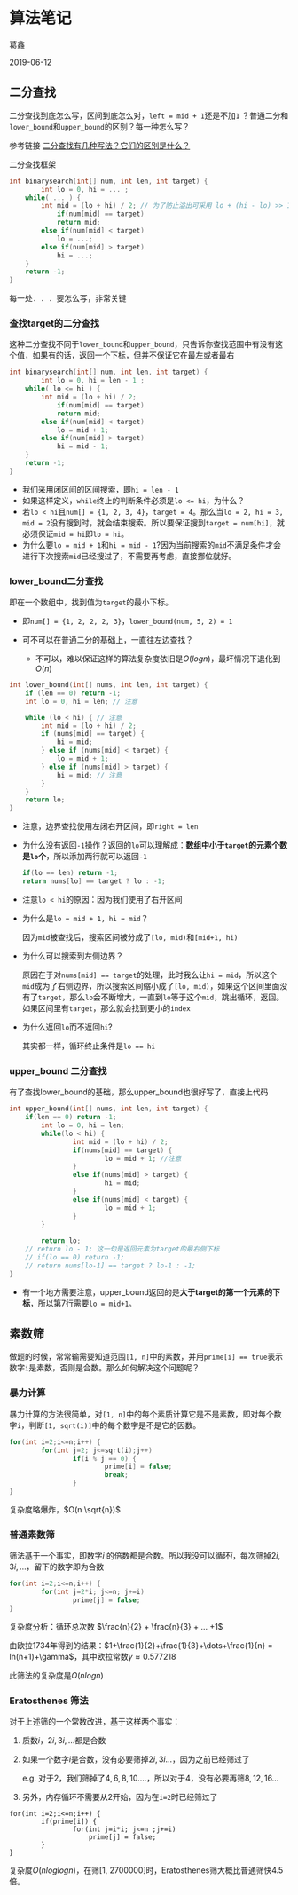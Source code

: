 # 算法笔记

葛鑫

2019-06-12



## 二分查找

二分查找到底怎么写，区间到底怎么对，`left = mid + 1`还是不加`1` ？普通二分和`lower_bound`和`upper_bound`的区别？每一种怎么写？

参考链接 [二分查找有几种写法？它们的区别是什么？](https://www.zhihu.com/question/36132386/answer/712269942)

二分查找框架

```c++
int binarysearch(int[] num, int len, int target) {
		int lo = 0, hi = ... ;
  	while( ... ) {
      	int mid = (lo + hi) / 2; // 为了防止溢出可采用 lo + (hi - lo) >> 1;
    		if(num[mid] == target)
          	return mid;
      	else if(num[mid] < target) 
          	lo = ...;
      	else if(num[mid] > target)
          	hi = ...;
    }
  	return -1;
}
```

每一处`. . . `要怎么写，非常关键



### 查找target的二分查找

这种二分查找不同于`lower_bound`和`upper_bound`，只告诉你查找范围中有没有这个值，如果有的话，返回一个下标，但并不保证它在最左或者最右

```c++
int binarysearch(int[] num, int len, int target) {
		int lo = 0, hi = len - 1 ;
  	while( lo <= hi ) {
      	int mid = (lo + hi) / 2;
    		if(num[mid] == target)
          	return mid;
      	else if(num[mid] < target) 
          	lo = mid + 1;
      	else if(num[mid] > target)
          	hi = mid - 1;
    }
  	return -1;
}
```

* 我们采用闭区间的区间搜索，即`hi = len - 1`
* 如果这样定义，`while`终止的判断条件必须是`lo <= hi`，为什么？
* 若`lo < hi`且`num[] = {1, 2, 3, 4}`，`target = 4`。那么当`lo = 2, hi = 3, mid = 2`没有搜到时，就会结束搜索。所以要保证搜到`target = num[hi]`，就必须保证`mid = hi`即`lo = hi`。
* 为什么要`lo = mid + 1`和`hi = mid - 1`?因为当前搜索的`mid`不满足条件才会进行下次搜索`mid`已经搜过了，不需要再考虑，直接挪位就好。



### lower_bound二分查找

即在一个数组中，找到值为`target`的最小下标。

* 即`num[] = {1, 2, 2, 2, 3}`，`lower_bound(num, 5, 2) = 1`

* 可不可以在普通二分的基础上，一直往左边查找？
  * 不可以，难以保证这样的算法复杂度依旧是$O(logn)$，最坏情况下退化到$O(n)$



```c++
int lower_bound(int[] nums, int len, int target) {
    if (len == 0) return -1;
    int lo = 0, hi = len; // 注意

    while (lo < hi) { // 注意
        int mid = (lo + hi) / 2;
        if (nums[mid] == target) {
            hi = mid;
        } else if (nums[mid] < target) {
            lo = mid + 1;
        } else if (nums[mid] > target) {
            hi = mid; // 注意
        }
    }
    return lo;
}
```

* 注意，边界查找使用左闭右开区间，即`right = len`

* 为什么没有返回`-1`操作？返回的`lo`可以理解成：**数组中小于`target`的元素个数是`lo`个**，所以添加两行就可以返回`-1`

  ```c++
  if(lo == len) return -1; 
  return nums[lo] == target ? lo : -1;
  ```

  

* 注意`lo < hi`的原因：因为我们使用了右开区间

* 为什么是`lo = mid + 1`，`hi = mid`？

  因为`mid`被查找后，搜索区间被分成了`[lo, mid)`和`[mid+1, hi)`

* 为什么可以搜索到左侧边界？

  原因在于对`nums[mid] == target`的处理，此时我么让`hi = mid`，所以这个`mid`成为了右侧边界，所以搜索区间缩小成了`[lo, mid)`，如果这个区间里面没有了`target`，那么`lo`会不断增大，一直到`lo`等于这个`mid`，跳出循环，返回。如果区间里有`target`，那么就会找到更小的`index`

* 为什么返回`lo`而不返回`hi`?

  其实都一样，循环终止条件是`lo == hi`



### upper_bound 二分查找

有了查找lower_bound的基础，那么upper_bound也很好写了，直接上代码

```c++
int upper_bound(int[] nums, int len, int target) {
  	if(len == 0) return -1;
		int lo = 0, hi = len;
		while(lo < hi) {
				int mid = (lo + hi) / 2;
				if(nums[mid] == target) {
						lo = mid + 1; //注意
				}
				else if(nums[mid] > target) {
						hi = mid;				
				}
				else if(nums[mid] < target) {
						lo = mid + 1;
				}
		}
  	
		return lo;
  	// return lo - 1; 这一句是返回元素为target的最右侧下标
  	// if(lo == 0) return -1;
  	// return nums[lo-1] == target ? lo-1 : -1;
}
```



* 有一个地方需要注意，upper_bound返回的是**大于target的第一个元素的下标**，所以第7行需要`lo = mid+1`。





##  素数筛

做题的时候，常常输需要知道范围`[1, n]`中的素数，并用`prime[i] == true`表示数字`i`是素数，否则是合数。那么如何解决这个问题呢？

### 暴力计算

暴力计算的方法很简单，对`[1, n]`中的每个素质计算它是不是素数，即对每个数字`i`，判断`[1, sqrt(i)]`中的每个数字是不是它的因数。

```c++
for(int i=2;i<=n;i++) {
		for(int j=2; j<=sqrt(i);j++) 
				if(i % j == 0) {
						prime[i] = false;
						break;
				}
}
```

复杂度略爆炸，$O(n \sqrt{n})$



###  普通素数筛

筛法基于一个事实，即数字$i$ 的倍数都是合数。所以我没可以循环$i$，每次筛掉$2i,3i,…$，留下的数字即为合数

```c++
for(int i=2;i<=n;i++) {
		for(int j=2*i; j<=n; j+=i) 
				prime[j] = false;
}
```

复杂度分析：循环总次数 $\frac{n}{2} + \frac{n}{3} + … +1$

由欧拉1734年得到的结果：$1+\frac{1}{2}+\frac{1}{3}+\dots+\frac{1}{n} = ln(n+1)+\gamma$，其中欧拉常数$\gamma \approx0.577218$

此筛法的复杂度是$O(nlogn)$



### Eratosthenes 筛法

对于上述筛的一个常数改进，基于这样两个事实：

1. 质数$i$，$2i, 3i, \dots$都是合数

2. 如果一个数字$i$是合数，没有必要筛掉$2i, 3i \dots$，因为之前已经筛过了

   e.g. 对于$2$，我们筛掉了$4, 6,8,10….$，所以对于$4$，没有必要再筛$8,12,16\dots$

3. 另外，内存循环不需要从2开始，因为在`i=2`时已经筛过了

```
for(int i=2;i<=n;i++) {
		if(prime[i]) {
				for(int j=i*i; j<=n ;j+=i)
					prime[j] = false;
		}
}
```

复杂度$O(nloglogn)$，在筛[1, 2700000]时，Eratosthenes筛大概比普通筛快4.5倍。